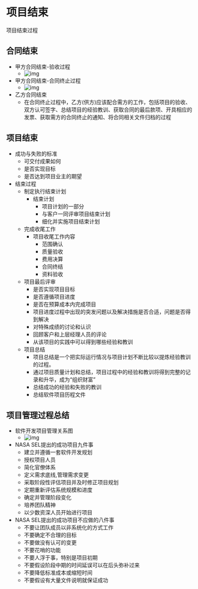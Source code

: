 # 项目结束

项目结束过程

## 合同结束

- 甲方合同结束-验收过程
  - ![img](https://cdn.jsdelivr.net/gh/ZanderZhao/img20/file/20200117222300.png)
- 甲方合同结束-合同终止过程
  - ![img](https://cdn.jsdelivr.net/gh/ZanderZhao/img20/file/20200117222301.png)
- 乙方合同结束
  - 在合同终止过程中，乙方(供方)应该配合需方的工作，包括项目的验收、双方认可签字、总结项目的经验教训、获取合同的最后款项、开具相应的发票、获取需方的合同终止的通知、将合同相关文件归档的过程 

## 项目结束

- 成功与失败的标准
  - 可交付成果如何
  - 是否实现目标
  - 是否达到项目业主的期望
- 结束过程
  - 制定执行结束计划
    - 结束计划
      - 项目计划的一部分
      - 与客户一同评审项目结束计划
      - 细化并实施项目结束计划
  - 完成收尾工作
    - 项目收尾工作内容
      - 范围确认
      - 质量验收
      - 费用决算
      - 合同终结
      - 资料验收
  - 项目最后评审
    - 是否实现项目目标
    - 是否遵循项目进度
    - 是否在预算成本内完成项目
    - 项目进度过程中出现的突发问题以及解决措施是否合适，问题是否得到解决
    - 对特殊成绩的讨论和认识
    - 回顾客户和上层经理人员的评论
    - 从该项目的实践中可以得到哪些经验和教训
  - 项目总结
    - 项目总结是一个把实际运行情况与项目计划不断比较以提炼经验教训的过程。
    - 通过项目质量计划和总结，项目过程中的经验和教训将得到完整的记录和升华，成为“组织财富”
    - 总结成功的经验和失败的教训
    - 总结软件项目历程文件

## 项目管理过程总结

- 软件开发项目管理关系图
  - ![img](https://cdn.jsdelivr.net/gh/ZanderZhao/img20/file/20200117222302.png)
- NASA SEL提出的成功项目九件事
  - 建立并遵循一套软件开发规划
  - 授权项目人员
  - 简化官僚体系
  - 定义需求底线,管理需求变更
  - 采取阶段性评估项目并及时修正项目规划
  - 定期重新评估系统规模和进度
  - 确定并管理阶段变化
  - 培养团队精神
  - 以少数资深人员开始进行项目
- NASA SEL提出的成功项目不应做的八件事
  - 不要让团队成员以非系统化的方式工作
  - 不要确定不合理的目标
  - 不要做没有认可的变更
  - 不要花哨的功能
  - 不要人浮于事，特别是项目初期
  - 不要假设阶段中期的时间延误可以在后头弥补过来
  - 不要降低标准成本或缩短时间
  - 不要假设有大量文件说明就保证成功